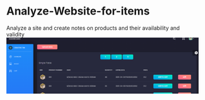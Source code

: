 # Analyze-Website-for-items
Analyze a site and create notes on products and their availability and validity
![enter image description here](https://github.com/HoSheiMa/Analyze-Website-for-items/blob/main/image_2021_07_27T13_45_37_377Z.png?raw=true)
